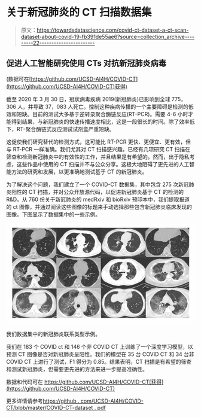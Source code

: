 # 关于新冠肺炎的 CT 扫描数据集

> 原文：<https://towardsdatascience.com/covid-ct-dataset-a-ct-scan-dataset-about-covid-19-fb391de55ae6?source=collection_archive---------22----------------------->

## 促进人工智能研究使用 CTs 对抗新冠肺炎病毒

(数据可在[https://github.com/UCSD-AI4H/COVID-CT](https://github.com/UCSD-AI4H/COVID-CT)获得)

截至 2020 年 3 月 30 日，冠状病毒疾病 2019(新冠肺炎)已影响到全球 775，306 人，并导致 37，083 人死亡。控制这种疾病传播的一个主要障碍是检测的低效和短缺。目前的测试大多基于逆转录聚合酶链反应(RT-PCR)。需要 4-6 小时才能得到结果，与新冠肺炎的快速传播速度相比，这是一段很长的时间。除了效率低下，RT-聚合酶链式反应测试试剂盒严重短缺。

这促使我们研究替代的检测方式，这可能比 RT-PCR 更快、更便宜、更有效，但与 RT-PCR 一样准确。我们尤其对 CT 扫描感兴趣。已经有几项研究 CT 扫描在筛查和检测新冠肺炎中的有效性的工作，并且结果是有希望的。然而，出于隐私考虑，这些作品中使用的 CT 扫描并不与公众分享。这极大地阻碍了更先进的人工智能方法的研究和发展，以更准确地测试基于 CT 的新冠肺炎。

为了解决这个问题，我们建立了一个 COVID-CT 数据集，其中包含 275 次新冠肺炎阳性的 CT 扫描，并对公众开放源代码，以促进新冠肺炎基于 CT 的检测的 R&D。从 760 份关于新冠肺炎的 medRxiv 和 bioRxiv 预印本中，我们提取报道的 ct 图像，并通过阅读这些图像的标题来手动选择那些包含新冠肺炎临床发现的图像。下图显示了数据集中的一些示例。

![](img/f025a9454efd23091da429e41fd7d496.png)

我们数据集中的新冠肺炎联系类型示例。

我们在 183 个 COVID ct 和 146 个非 COVID CT 上训练了一个深度学习模型，以预测 CT 图像是否对新冠肺炎呈阳性。我们的模型在 35 台 COVID CT 和 34 台非 COVID CT 上进行了测试，F1 得分为 0.85。结果表明，CT 扫描是有希望的筛查和测试新冠肺炎，但需要更先进的方法来进一步提高准确性。

数据和代码可在 https://github.com/UCSD-AI4H/COVID-CT[获得](https://github.com/UCSD-AI4H/COVID-CT)

更多详情请参考[https://github . com/UCSD-AI4H/COVID-CT/blob/master/COVID-CT-dataset . pdf](https://github.com/UCSD-AI4H/COVID-CT/blob/master/covid-ct-dataset.pdf)